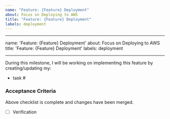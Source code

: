 ```yaml
---
name: "Feature: {Feature} Deployment"
about: Focus on Deploying to AWS
title: "Feature: {Feature} Deployment"
labels: deployment
---
```


---

name: 'Feature: {Feature} Deployment'
about: Focus on Deploying to AWS
title: 'Feature: {Feature} Deployment'
labels: deployment

---

During this milestone, I will be working on implementing this feature by creating/updating my:

- task #

### Acceptance Criteria

Above checklist is complete and changes have been merged.

- [ ] Verification
